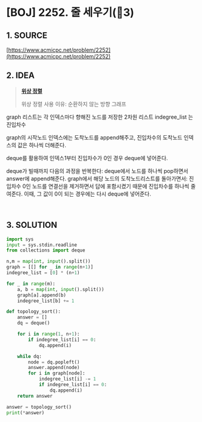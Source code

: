 # [BOJ] 2252. 줄 세우기(🥇3)

## 1. SOURCE

[https://www.acmicpc.net/problem/2252](https://www.acmicpc.net/problem/2252)

## 2. IDEA

> [**위상 정렬**](https://github.com/yijinKim/ps-cs-project-study/blob/main/CS/Algorithm/Sort/%EC%9C%84%EC%83%81%20%EC%A0%95%EB%A0%AC%20%EC%95%8C%EA%B3%A0%EB%A6%AC%EC%A6%98.md)
>
> 위상 정렬 사용 이유: 순환하지 않는 방향 그래프

graph 리스트는 각 인덱스마다 향해진 노드를 저장한 2차원 리스트
indegree_list 는 진입차수

graph의 시작노드 인덱스에는 도착노드를 append해주고, 진입차수의 도착노드 인덱스의 값은 하나씩 더해준다.

deque를 활용하여 인덱스1부터 진입차수가 0인 경우 deque에 넣어준다.

deque가 빌때까지 다음의 과정을 반복한다:
		deque에서 노드를 하나씩 pop하면서 answer에 append해준다.
		graph에서 해당 노드의 도착노드리스트를 돌아가면서:
				진입차수 0인 노드를 연결선을 제거하면서 답에 포함시켰기 때문에 진입차수를 하나씩 줄여준다. 이때, 그 값이 0이 되는 경우에는 다시 deque에 넣어준다.

<BR>

## 3. SOLUTION

```python
import sys
input = sys.stdin.readline
from collections import deque

n,m = map(int, input().split())
graph = [[] for _ in range(n+1)]
indegree_list = [0] * (n+1)

for _ in range(m):
	a, b = map(int, input().split())
	graph[a].append(b)
	indegree_list[b] += 1

def topology_sort():
	answer = []
	dq = deque()

	for i in range(1, n+1):
		if indegree_list[i] == 0:
			dq.append(i)

	while dq:
		node = dq.popleft()
		answer.append(node)
		for i in graph[node]:
			indegree_list[i] -= 1
			if indegree_list[i] == 0:
				dq.append(i)
	return answer

answer = topology_sort()
print(*answer)
```

